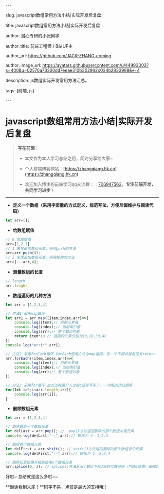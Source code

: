 \---

slug: javascript数组常用方法小结|实际开发后复盘

title: javascript数组常用方法小结|实际开发后复盘

author: 潜心专研的小张同学

author_title: 前端工程师 / B站UP主

author_url: https://github.com/JACK-ZHANG-coming

author_image_url: https://avatars.githubusercontent.com/u/44993003?s=400&u=02570a73330dd7eeae310b302962c034b2833988&v=4

description: js数组实际开发常用方法汇总。

tags: [前端, js]

\---

<!-- truncate -->

# javascript数组常用方法小结|实际开发后复盘

> **写在前面：**
>
> - 本文作为本人学习总结之用，同时分享给大家~
>
> - 个人前端博客网站：[https://zhangqiang.hk.cn](https://zhangqiang.hk.cn)
>
> - 欢迎加入博主的前端学习qq交流群：：[706947563](https://link.juejin.cn/?target=https%3A%2F%2Fqm.qq.com%2Fcgi-bin%2Fqm%2Fqr%3Fk%3DEbeK9mdG0e6P2pZdonIoILPqcGNsnR1x%26jump_from%3Dwebapi)，**专注前端开发，共同学习进步**！

---

- **定义一个数组（采用字面量的方式定义，规范写法，方便后面维护与阅读代码）**

```javascript
let arr=[];
```

- **给数组赋值**

```javascript
// 0 常规赋值
arr=[1,2,3]
// 1 末尾追加数组元素，采用push的方法
arr=arr.push(4);
// 2 末尾追加数组元素，采用解构的方法
arr=[...arr,4];
```

- **测量数组的长度**

```javascript
// length
arr.lenght
```

- **数组遍历的几种方法**

```javascript
let arr = [1,2,3,4]

// 方法1 采用map循环
let arr1 = arr.map((item,index,arr)=>{
    console.log(item);// 当前元素值
    console.log(index);// 当前索引值
    console.log(arr);// 整个数组对象
    return item*10 // 返回的元素分别为10,20,30,40
})
console.log("arr1:",arr1);

// 方法2 采用forEach循环 forEach使用方法与map雷同，有一个不同点就是没有return 
arr.forEach((item,index,arr)=>{
    console.log(item);// 当前元素值
    console.log(index);// 当前索引值
    console.log(arr);// 整个数组对象
})

// 方法3 采用for循环 此方法纯属个人之前c语言写多了，一时用的比较顺手
for(let i=0;i<arr.length;i++){
    console.log(arr[i]);
}
```

- **删除数组元素**

```javascript
let arr = [1,2,3,4]

// 删除最后一个数组元素
let delLast = arr.pop(); //  pop()方法返回删除的那个数组末尾元素
console.log(delLast,"--",arr);// 输出为 4--1,2,3

// 删除首个数组元素
let delFirst = arr.shift(); // shift()方法返回删除的那个数组首个元素
console.log(delFirst,"--",arr);// 输出为 1--2,3,4

// 删除任意位置开始到结束n个数组元素 
arr.splice(0, 2); // splice()方法从arr数组下标为0的位置开始（包括0位置）删除2个元素包括。如果后面的那个2没写，那就是一直删到末尾
```



好啦~ 总结就是这么多啦~~

**谢谢看到末尾！**码字不易，点赞是最大的支持哦！































